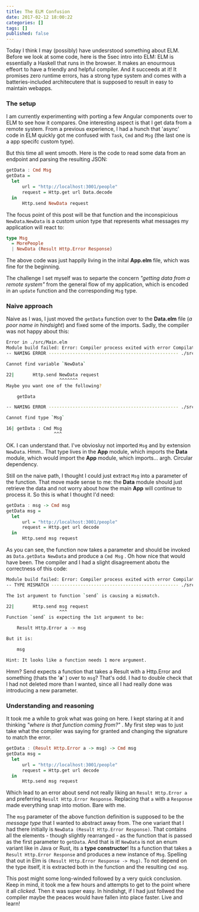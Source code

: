 ```yaml
---
title: The ELM Confusion
date: 2017-02-12 18:00:22
categories: []
tags: []
published: false
---
```


Today I think I may (possibly) have undesrstood something about ELM. Before we look at some code, here is the 5sec intro into ELM: ELM is essentially a Haskell that runs in the browser. It makes an enourmous effeort to have a friendly and helpful compiler. And it succeeds at it! It promises zero runtime errors, has a strong type system and comes with a batteries-included architecutere that is supposed to result in easy to maintain webapps.

### The setup

I am currently experimenting with porting a few Angular components over to ELM to see how it compares. One interesting aspect is that I get data from a remote system. From a previous experience, I had a hunch that 'async' code in ELM quickly got me confused with `Task`, `Cmd` and `Msg` (the last one is a app specifc custom type).

But this time all went smooth. Here is the code to read some data from an endpoint and parsing the resulting JSON:

```haskell
getData : Cmd Msg
getData =
  let
      url = "http://localhost:3001/people"
      request = Http.get url Data.decode
  in
      Http.send NewData request
```

The focus point of this post will be that function and the inconspicious `NewData`.`NewData` is a custom union type that represents what messages my application will react to:

```haskell
type Msg
  = MorePeople
  | NewData (Result Http.Error Response)

```

The above code was just happily living in the inital **App.elm** file, which was fine for the beginning.

The challenge I set myself was to separte the concern _"getting data from a remote system"_ from the general flow of my application, which is encoded in an `update` function and the corresponding `Msg` type.

### Naive approach

Naive as I was, I just moved the `getData` function over to the **Data.elm** file (_a poor name in hindsight_) and fixed some of the imports. Sadly, the compiler was not happy about this:

```sh
Error in ./src/Main.elm
Module build failed: Error: Compiler process exited with error Compilation failed
-- NAMING ERROR ------------------------------------------------- ./src/Data.elm

Cannot find variable `NewData`

22|       Http.send NewData request
                    ^^^^^^^
Maybe you want one of the following?

    getData

-- NAMING ERROR ------------------------------------------------- ./src/Data.elm

Cannot find type `Msg`

16| getData : Cmd Msg
                  ^^^
```

OK. I can understand that. I've obviosluy not imported `Msg` and by extension `NewData`. Hmm.. That type lives in the **App** module, which imports the **Data** module, which would import the **App** module, which imports… argh. Circular dependency.

Still on the naive path, I thought I could just extract `Msg` into a parameter of the function. That move made sense to me:  the **Data** module should just retrieve the data and not worry about how the main **App** will continue to process it. So this is what I thought I'd need:

```haskell
getData : msg -> Cmd msg
getData msg =
  let
      url = "http://localhost:3001/people"
      request = Http.get url decode
  in
      Http.send msg request
```

As you can see, the function now takes a parameter and should be invoked as `Data.getData NewData` and produce a `Cmd Msg` . Oh how nice that would have been. The compiler and I had a slight disagreement abotu the correctness of this code:

```bash
Module build failed: Error: Compiler process exited with error Compilation failed
-- TYPE MISMATCH ------------------------------------------------ ./src/Data.elm

The 1st argument to function `send` is causing a mismatch.

22|       Http.send msg request
                    ^^^
Function `send` is expecting the 1st argument to be:

    Result Http.Error a -> msg

But it is:

    msg

Hint: It looks like a function needs 1 more argument.
```

Hmm? Send expects a function that takes a Result with a Http.Error and something (thats the '**a**' ) over to `msg`?  That's odd. I had to double check that I had not deleted more than I wanted, since all I had really done was introducing a new parameter.

### Understanding and reasoning

It took me a while to grok what was going on here. I kept staring at it and thinking _"where is that function coming from?"_ . My first step was to just take what the compiler was saying for granted and changing the signature to match the error.



```haskell
getData : (Result Http.Error a -> msg) -> Cmd msg
getData msg =
  let
      url = "http://localhost:3001/people"
      request = Http.get url decode
  in
      Http.send msg request
```

Which lead to an error about send not really liking an `Result Http.Error a` and preferring `Result Http.Error Response`. Replacing that `a` with a `Response` made everything snap into motion. Bare with me. 

The `msg` parameter of the above function definition is supposed to be the _message type_ that I wanted to abstract away from. The one variant that I had there initially is `NewData (Result Http.Error Response)`. That contains all the elements - though slightly rearranged - as the function that is passed as the first parameter to `getData`. And that is it! `NewData` is not an enum variant like in Java or Rust, its a **type constructor**! Its a function that takes a `Result Http.Error Response` and produces a new instance of `Msg`. Spelling that out in Elm is `(Result Http.Error Response -> Msg)`. To not depend on the type itself, it is extracted both in the function and the resulting `Cmd msg`.

This post might some long-winded followed by a very quick conclusion. Keep in mind, it took me a few hours and attempts to get to the point where it all _clicked_. Then it was super easy. In hindishgt, if I had just follwed the compiler maybe the peaces would have fallen into place faster. Live and learn! 